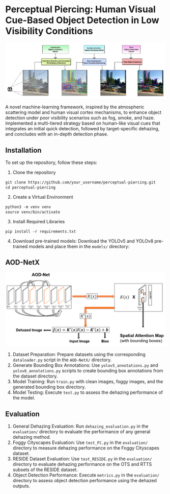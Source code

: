 # Perceptual Piercing: Human Visual Cue-Based Object Detection in Low Visibility Conditions
![Perceptual Piercing](/perceptual_piercing.png)

A novel machine-learning framework, inspired by the atmospheric scattering model and human visual cortex mechanisms, to enhance object detection under poor visibility scenarios such as fog, smoke, and haze. Implemented a multi-tiered strategy based on human-like visual cues that integrates an initial quick detection, followed by target-specific dehazing, and concludes with an in-depth detection phase.

## Installation

To set up the repository, follow these steps:

1. Clone the repository
```
git clone https://github.com/your_username/perceptual-piercing.git
cd perceptual-piercing
```
2. Create a Virtual Environment
```
python3 -m venv venv
source venv/bin/activate
```
3. Install Required Libraries
```
pip install -r requirements.txt
```
4. Download pre-trained models: Download the YOLOv5 and YOLOv8 pre-trained models and place them in the `models/` directory:

## AOD-NetX
![AOD-NetX](/aodnetx.png)

1. Dataset Preparation: Prepare datasets using the corresponding `dataloader.py` script in the `AOD-NetX/` directory.
2. Generate Bounding Box Annotations: Use `yolov5_annotations.py` and `yolov8_annotations.py` scripts to create bounding box annotations from the dataset directory.
3. Model Training: Run `train.py` with clean images, foggy images, and the generated bounding box directory.
4. Model Testing: Execute `test.py` to assess the dehazing performance of the model.

## Evaluation
1. General Dehazing Evaluation: Run `dehazing_evaluation.py` in the `evaluation/` directory to evaluate the performance of any general dehazing method.
2. Foggy Cityscapes Evaluation: Use `test_FC.py` in the `evaluation/` directory to measure dehazing performance on the Foggy Cityscapes dataset.
3. RESIDE Dataset Evaluation: Use `test_RESIDE.py` in the `evaluation/` directory to evaluate dehazing performance on the OTS and RTTS subsets of the RESIDE dataset.
4. Object Detection Performance: Execute `metrics.py` in the `evaluation/` directory to assess object detection performance using the dehazed outputs. 
